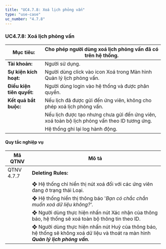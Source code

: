 ```yaml
---
title: "UC4.7.8: Xoá lịch phỏng vấn"
type: "use-case"
uc_number: "4.7.8"
---
```


### UC4.7.8: Xoá lịch phỏng vấn

| **Mục tiêu:** | Cho phép người dùng xoá lịch phỏng vấn đã có trên hệ thống. |
| --- | --- |
| **Tài khoản:** | Người sử dụng. |
| **Sự kiện kích hoạt:** | Người dùng click vào icon Xoá trong Màn hình Quản lý lịch phỏng vấn. |
| **Điều kiện tiên quyết:** | Người dùng login vào hệ thống và được phân quyền. |
| **Kết quả bắt buộc:** | Nếu lịch đã được gửi đến ứng viên, không cho phép xoá lịch phỏng vấn. |
|  | Nếu lịch được tạo nhưng chưa gửi đến ứng viên, xoá toàn bộ lịch phỏng vấn theo ID tương ứng. |
|  | Hệ thống ghi lại log hành động. |

#### Quy tắc nghiệp vụ

| **Mã QTNV** | **Mô tả** |
| --- | --- |
| QTNV 4.7.7 | **Deleting Rules:** |
|  | ❖ Hệ thống chỉ hiển thị nút xoá đối với các ứng viên đang ở trạng thái Loại. |
|  | ❖ Hệ thống hiển thị thông báo '*Bạn có chắc chắn muốn xoá dữ liệu không?'.* |
|  | ❖ Người dùng thực hiện nhấn nút Xác nhận của thông báo, hệ thống sẽ xoá toàn bộ thông tin theo ID. |
|  | ❖ Người dùng thực hiện nhấn nút Huỷ của thông báo, hệ thống sẽ không xoá dữ liệu và thoát ra màn hình ***Quản lý lịch phỏng vấn.*** |
